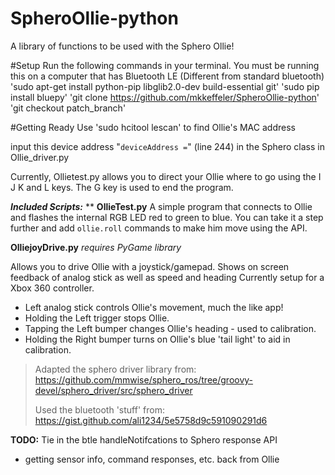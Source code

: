 # SpheroOllie-python
A library of functions to be used with the Sphero Ollie!

#Setup
Run the following commands in your terminal. You must be running this on a computer that has Bluetooth LE (Different from standard bluetooth)
'sudo apt-get install python-pip libglib2.0-dev build-essential git'
'sudo pip install bluepy'
'git clone https://github.com/mkkeffeler/SpheroOllie-python'
'git checkout patch_branch'

#Getting Ready
Use 'sudo hcitool lescan' to find Ollie's MAC address 

input this device address "`deviceAddress =`" (line 244) in the Sphero class in Ollie_driver.py

Currently, Ollietest.py allows you to direct your Ollie where to go using the I J K and L keys. The G key is used to end the program. 


***Included Scripts:***
**
**OllieTest.py**
A simple program that connects to Ollie and flashes the internal RGB LED red to green to blue. You can take it a step further and add `ollie.roll` commands to make him move using the API. 

**OlliejoyDrive.py**
*requires PyGame library* 

Allows you to drive Ollie with a joystick/gamepad.
Shows on screen feedback of analog stick as well as speed and heading
Currently setup for a Xbox 360 controller.

 - Left analog stick controls Ollie's movement, much the like app!   
 - Holding the Left trigger stops Ollie.
 - Tapping the Left bumper changes Ollie's heading - used to calibration.   
 -  Holding the Right bumper turns on Ollie's blue 'tail light' to aid in calibration.

> Adapted the sphero driver library from:
> https://github.com/mmwise/sphero_ros/tree/groovy-devel/sphero_driver/src/sphero_driver
> 
> Used the bluetooth 'stuff' from:
> https://gist.github.com/ali1234/5e5758d9c591090291d6

**TODO:**
Tie in the btle handleNotifcations to Sphero response API
    

 - getting sensor info, command responses, etc. back from Ollie

